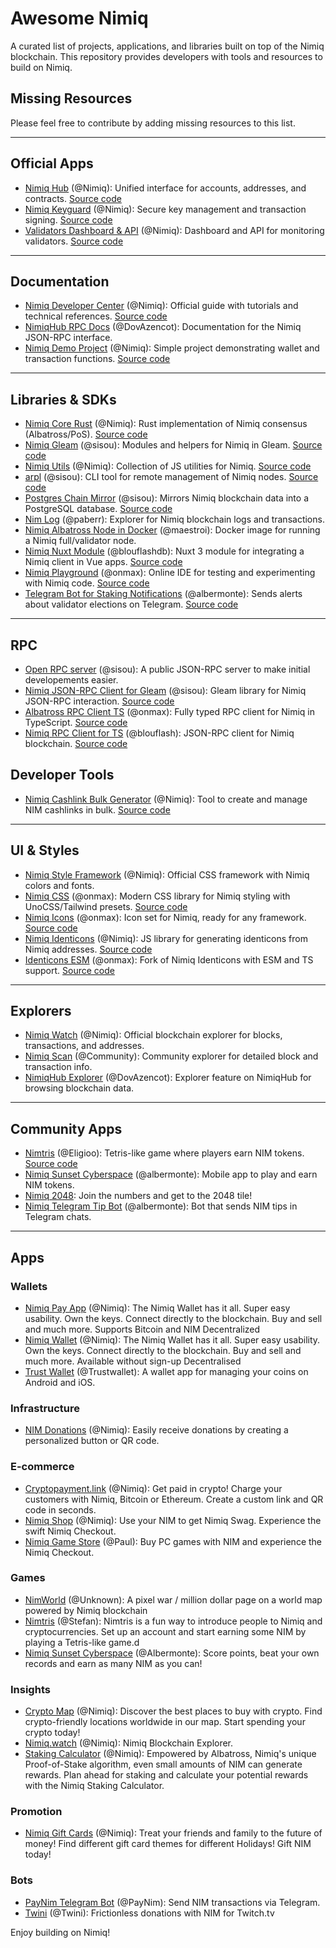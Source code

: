 # Awesome Nimiq

A curated list of projects, applications, and libraries built on top of the Nimiq blockchain. This repository provides developers with tools and resources to build on Nimiq.

## Missing Resources

Please feel free to contribute by adding missing resources to this list.

---

## Official Apps

- [Nimiq Hub](https://hub.nimiq.com/) (@Nimiq): Unified interface for accounts, addresses, and contracts. [Source code](https://github.com/nimiq/hub)
- [Nimiq Keyguard](https://keyguard.nimiq.com/) (@Nimiq): Secure key management and transaction signing. [Source code](https://github.com/nimiq/keyguard)
- [Validators Dashboard & API](https://validators-api-mainnet.nuxt.dev/) (@Nimiq): Dashboard and API for monitoring validators. [Source code](https://github.com/nimiq/validators-api)

---

## Documentation

- [Nimiq Developer Center](https://nimiq.com/developers/) (@Nimiq): Official guide with tutorials and technical references. [Source code](https://github.com/nimiq/developer-center)
- [NimiqHub RPC Docs](https://www.nimiqhub.com/docs/rpc) (@DovAzencot): Documentation for the Nimiq JSON-RPC interface.
- [Nimiq Demo Project](https://github.com/nimiq/nimiq-demo) (@Nimiq): Simple project demonstrating wallet and transaction functions. [Source code](https://github.com/nimiq/nimiq-demo)

---

## Libraries & SDKs

- [Nimiq Core Rust](https://github.com/nimiq/core-rs-albatross) (@Nimiq): Rust implementation of Nimiq consensus (Albatross/PoS). [Source code](https://github.com/nimiq/core-rs-albatross)
- [Nimiq Gleam](https://github.com/sisou/nimiq_gleam) (@sisou): Modules and helpers for Nimiq in Gleam. [Source code](https://github.com/sisou/nimiq_gleam)
- [Nimiq Utils](https://github.com/nimiq/nimiq-utils) (@Nimiq): Collection of JS utilities for Nimiq. [Source code](https://github.com/nimiq/nimiq-utils)
- [arpl](https://github.com/sisou/arpl) (@sisou): CLI tool for remote management of Nimiq nodes. [Source code](https://github.com/sisou/arpl)
- [Postgres Chain Mirror](https://github.com/sisou/bun-drizzle-chain-mirror) (@sisou): Mirrors Nimiq blockchain data into a PostgreSQL database. [Source code](https://github.com/sisou/bun-drizzle-chain-mirror)
- [Nim Log](https://nimlog.paberr.net/history.html) (@paberr): Explorer for Nimiq blockchain logs and transactions.
- [Nimiq Albatross Node in Docker](https://hub.docker.com/r/maestroi/nimiq-albatross) (@maestroi): Docker image for running a Nimiq full/validator node.
- [Nimiq Nuxt Module](https://github.com/blouflashdb/nimiq-nuxt-module) (@blouflashdb): Nuxt 3 module for integrating a Nimiq client in Vue apps. [Source code](https://github.com/blouflashdb/nimiq-nuxt-module)
- [Nimiq Playground](https://nimiq-playground.pages.dev/) (@onmax): Online IDE for testing and experimenting with Nimiq code. [Source code](https://github.com/onmax/nimiq-playground)
- [Telegram Bot for Staking Notifications](https://github.com/Albermonte/validator-election-bot) (@albermonte): Sends alerts about validator elections on Telegram. [Source code](https://github.com/Albermonte/validator-election-bot)

---

## RPC

- [Open RPC server](https://rpc.nimiqwatch.com/) (@sisou): A public JSON-RPC server to make initial developements easier.
- [Nimiq JSON-RPC Client for Gleam](https://github.com/sisou/gleam-nimiq-rpc) (@sisou): Gleam library for Nimiq JSON-RPC interaction. [Source code](https://github.com/sisou/gleam-nimiq-rpc)
- [Albatross RPC Client TS](https://github.com/onmax/albatross-rpc-client-ts) (@onmax): Fully typed RPC client for Nimiq in TypeScript. [Source code](https://github.com/onmax/albatross-rpc-client-ts)
- [Nimiq RPC Client for TS](https://jsr.io/@blouflash/nimiq-rpc) (@blouflash): JSON-RPC client for Nimiq blockchain. [Source code](https://jsr.io/@blouflash/nimiq-rpc)

## Developer Tools

- [Nimiq Cashlink Bulk Generator](https://github.com/nimiq/cashlink-generator) (@Nimiq): Tool to create and manage NIM cashlinks in bulk. [Source code](https://github.com/nimiq/cashlink-generator/tree/master)

---

## UI & Styles

- [Nimiq Style Framework](https://nimiq.github.io/nimiq-style/) (@Nimiq): Official CSS framework with Nimiq colors and fonts.
- [Nimiq CSS](https://github.com/onmax/nimiq-ui/tree/main/packages/nimiq-css) (@onmax): Modern CSS library for Nimiq styling with UnoCSS/Tailwind presets. [Source code](https://github.com/onmax/nimiq-ui/tree/main/packages/nimiq-css)
- [Nimiq Icons](https://www.nimiq.com/developers/build/ui/design/icons) (@onmax): Icon set for Nimiq, ready for any framework. [Source code](https://github.com/onmax/nimiq-ui/tree/main/packages/nimiq-icons)
- [Nimiq Identicons](https://github.com/nimiq/identicons) (@Nimiq): JS library for generating identicons from Nimiq addresses. [Source code](https://github.com/nimiq/identicons)
- [Identicons ESM](https://onmax.github.io/nimiq-identicons/) (@onmax): Fork of Nimiq Identicons with ESM and TS support. [Source code](https://github.com/onmax/nimiq-identicons)

---

## Explorers

- [Nimiq Watch](https://nimiq.watch/) (@Nimiq): Official blockchain explorer for blocks, transactions, and addresses.
- [Nimiq Scan](https://nimiqscan.com/) (@Community): Community explorer for detailed block and transaction info.
- [NimiqHub Explorer](https://nimiqhub.com/) (@DovAzencot): Explorer feature on NimiqHub for browsing blockchain data.

---

## Community Apps

- [Nimtris](https://nimtris.com/) (@Eligioo): Tetris-like game where players earn NIM tokens. [Source code](https://github.com/Eligioo/nimtris)
- [Nimiq Sunset Cyberspace](https://play.google.com/store/apps/details?id=com.nimiqsunsetcyberspace&pli=1) (@albermonte): Mobile app to play and earn NIM tokens.
- [Nimiq 2048](https://nimiq2048.com/): Join the numbers and get to the 2048 tile!
- [Nimiq Telegram Tip Bot](https://t.me/NimiqTip_bot) (@albermonte): Bot that sends NIM tips in Telegram chats.

---

<!-- automd:file src="./apps/apps.md" -->
## Apps

### Wallets

- [Nimiq Pay App](https://nimiq.com/nimiq-pay/) (@Nimiq): The Nimiq Wallet has it all. Super easy usability. Own the keys. Connect directly to the blockchain. Buy and sell and much more. Supports Bitcoin and NIM Decentralized
- [Nimiq Wallet](https://nimiq.com/wallet/) (@Nimiq): The Nimiq Wallet has it all. Super easy usability. Own the keys. Connect directly to the blockchain. Buy and sell and much more. Available without sign-up Decentralised 
- [Trust Wallet](https://trustwallet.com/nimiq-wallet) (@Trustwallet): A wallet app for managing your coins on Android and iOS.

### Infrastructure

- [NIM Donations](https://www.nimiq.com/accept-donations/) (@Nimiq): Easily receive donations by creating a personalized button or QR code.

### E-commerce

- [Cryptopayment.link](https://cryptopayment.link/) (@Nimiq): Get paid in crypto! Charge your customers with Nimiq, Bitcoin or Ethereum. Create a custom link and QR code in seconds.
- [Nimiq Shop](https://shop.nimiq.com/) (@Nimiq): Use your NIM to get Nimiq Swag. Experience the swift Nimiq Checkout.
- [Nimiq Game Store](https://nimiq-game-store.paulgertz.com/) (@Paul): Buy PC games with NIM and experience the Nimiq Checkout.

### Games

- [NimWorld](https://world.nimpowered.com/) (@Unknown): A pixel war / million dollar page on a world map powered by Nimiq blockchain
- [Nimtris](https://nimtris.com/) (@Stefan): Nimtris is a fun way to introduce people to Nimiq and cryptocurrencies. Set up an account and start earning some NIM by playing a Tetris-like game.d
- [Nimiq Sunset Cyberspace](https://play.google.com/store/apps/details?id=com.nimiqsunsetcyberspace&hl=de&gl=US) (@Albermonte): Score points, beat your own records and earn as many NIM as you can!

### Insights

- [Crypto Map](https://map.nimiq.com) (@Nimiq): Discover the best places to buy with crypto. Find crypto-friendly locations worldwide in our map. Start spending your crypto today!
- [Nimiq.watch](https://nimiq.watch/) (@Nimiq): Nimiq Blockchain Explorer.
- [Staking Calculator](https://www.nimiq.com/staking-calculator/) (@Nimiq): Empowered by Albatross, Nimiq's unique Proof-of-Stake algorithm, even small amounts of NIM can generate rewards. Plan ahead for staking and calculate your potential rewards with the Nimiq Staking Calculator.

### Promotion

- [Nimiq Gift Cards](https://www.nimiq.com/cards/) (@Nimiq): Treat your friends and family to the future of money! Find different gift card themes for different Holidays! Gift NIM today!

### Bots

- [PayNim Telegram Bot](https://t.me/PayNimBot) (@PayNim): Send NIM transactions via Telegram.
- [Twini](https://github.com/Eligioo/twinibot-telegram) (@Twini): Frictionless donations with NIM for Twitch.tv

<!-- /automd -->

Enjoy building on Nimiq!
